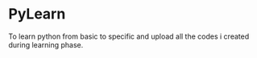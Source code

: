 # PyLearn
To learn python from basic to specific and upload all the codes i created during learning phase.
